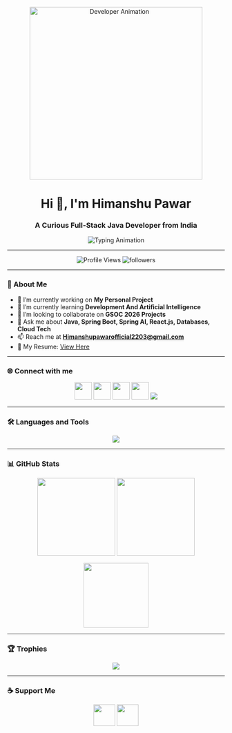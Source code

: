<!-- Animated Banner -->
<p align="center">
  <img src="https://github.com/pawarhimanshu22/pawarhimanshu22/blob/main/assets/dev-working.gif" alt="Developer Animation" width="400"/>
</p>

<h1 align="center">Hi 👋, I'm Himanshu Pawar</h1>
<h3 align="center">A Curious Full-Stack Java Developer from India</h3>

<!-- Typing Animation -->
<p align="center">
  <img src="https://readme-typing-svg.herokuapp.com?font=Fira+Code&size=22&duration=4000&pause=1000&color=00C2FF&center=true&vCenter=true&width=600&lines=Full+Stack+Java+Developer;AI+%26+ML+Enthusiast;Open+Source+Contributor;Always+Learning+New+Things!" alt="Typing Animation" />
</p>

---

<p align="center">
  <img src="https://komarev.com/ghpvc/?username=pawarhimanshu22&label=Profile%20views&color=0e75b6&style=flat" alt="Profile Views" />
  <img src="https://img.shields.io/github/followers/pawarhimanshu22?label=Followers&style=social" alt="followers" />
</p>

---

### 🚀 About Me  
- 🔭 I’m currently working on **My Personal Project**  
- 🌱 I’m currently learning **Development And Artificial Intelligence**  
- 👯 I’m looking to collaborate on **GSOC 2026 Projects**  
- 💬 Ask me about **Java, Spring Boot, Spring AI, React.js, Databases, Cloud Tech**  
- 📫 Reach me at **Himanshupawarofficial2203@gmail.com**  
- 📄 My Resume: [View Here](https://drive.google.com/file/d/1Fz477bMjS-1AI46KPSS0Jh1X4WZn0Nuy/view?usp=sharing)  

---

### 🌐 Connect with me  
<p align="center">
<a href="https://twitter.com/_pawar_himanshu"><img src="https://skillicons.dev/icons?i=twitter" height="40"/></a>
<a href="https://linkedin.com/in/himanshu-pawar-476230218/"><img src="https://skillicons.dev/icons?i=linkedin" height="40"/></a>
<a href="https://leetcode.com/u/pawarhimanshu22/"><img src="https://skillicons.dev/icons?i=leetcode" height="40"/></a>
<a href="https://www.hackerrank.com/profile/himanshupawarof1"><img src="https://skillicons.dev/icons?i=hackerrank" height="40"/></a>
<a href="https://www.geeksforgeeks.org/user/himanshupawarqs98/"><img src="https://img.icons8.com/color/48/000000/GeeksforGeeks.png"/></a>
</p>

---

### 🛠️ Languages and Tools  
<p align="center">
  <img src="https://skillicons.dev/icons?i=java,spring,react,html,css,js,tailwind,vue,mysql,postgresql,mongodb,docker,git,postman" />
</p>

---

### 📊 GitHub Stats  
<p align="center">
  <img src="https://github-readme-stats.vercel.app/api?username=pawarhimanshu22&show_icons=true&theme=tokyonight" height="180"/>
  <img src="https://github-readme-streak-stats.herokuapp.com/?user=pawarhimanshu22&theme=tokyonight" height="180"/>
</p>

<p align="center">
  <img src="https://github-readme-stats.vercel.app/api/top-langs/?username=pawarhimanshu22&layout=compact&theme=tokyonight" height="150"/>
</p>

---

### 🏆 Trophies  
<p align="center">
  <img src="https://github-profile-trophy.vercel.app/?username=pawarhimanshu22&theme=onedark&no-frame=true&row=1&column=6" />
</p>

---

### ☕ Support Me  
<p align="center">
  <a href="https://www.buymeacoffee.com/b"><img src="https://cdn.buymeacoffee.com/buttons/v2/default-yellow.png" height="50"/></a>
  <a href="https://ko-fi.com/Buy me a coffee"><img src="https://cdn.ko-fi.com/cdn/kofi3.png?v=3" height="50"/></a>
</p>
